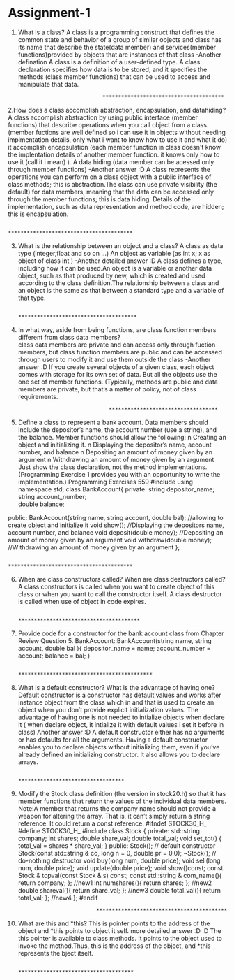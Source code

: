 # Assignment-1

1. What is a class?
A class is a programming construct that defines the common state and behavior of a group of similar objects and class has its name that describe the state(data member) and services(member functions)provided by objects that are instances of that class
-Another defination 
A class is a definition of a user-defined type. A class declaration specifies how data is to be stored, and it specifies the methods (class member functions) that can be used to access and manipulate that data.

                                  ***************************************

2.How does a class accomplish abstraction, encapsulation, and datahiding?
A class accomplish abstraction by using public interface (member functions) that describe operations when you call object from a class.(member fuctions are well defined so i can use it in objects without needing implmentation details, only what i want to know how to use it and what it do)
it accomplish encapsulation (each member function in class doesn't know the implentation details of another member function. it knows only how to use it (call it i mean) ).
A data hiding (data member can be acessed only through member functions) 
-Another answer :D 
A class represents the operations you can perform on a class object with a public interface of class methods; this is abstraction.The class can use private visibility (the default) for data members, meaning that the data can be accessed only through the member functions; this is data hiding. Details of the implementation, such as data representation and method code, are hidden; this is encapsulation.

                                    ****************************************
                                    
3. What is the relationship between an object and a class?
A class as data type   (integer,float and so on ...) 
An object as variable (as int x; x as object of class int ) 
-Another detailed answer :D
A class defines a type, including how it can be used.An object is a variable or another data object, such as that produced by new, which is created and used according to the class definition.The relationship between a class and an object is
the same as that between a standard type and a variable of that type.

                                     **************************************
                                     
4. In what way, aside from being functions, are class function members different from class data members?                 
class data members are private and can access only through fuction members, but class function members are public and can be accessed through users to modify it and use them outside the class 
-Another answer :D
If you create several objects of a given class, each object comes with storage for its own set of data. But all the objects use the one set of member functions. (Typically, methods are public and data members are private, but that’s a matter of policy, not of class requirements.

                                    ***********************************
                                    
5. Define a class to represent a bank account. Data members should include the depositor’s name, the account number (use a string), and the balance. Member functions should allow the following:
n Creating an object and initializing it.
n Displaying the depositor’s name, account number, and balance
n Depositing an amount of money given by an argument
n Withdrawing an amount of money given by an argument
Just show the class declaration, not the method implementations.
(Programming Exercise 1 provides you with an opportunity to write the implementation.) Programming Exercises 559
#include<string>
using namespace std;
class BankAccount{
private:
	string depositor_name;
	string account_number;  
	double balance; 

public:
	BankAccount(string name, string account, double bal); //allowing to create object and initialize it
	void show(); //Displaying the depositors name, account number, and balance
	void deposit(double money); //Depositing an amount of money given by an argument
	void withdraw(double money); //Withdrawing an amount of money given by an argument
};                               

                                        ****************************************
                                        
6. When are class constructors called? When are class destructors called?
A class constructors is called when you want to create object of this class or when you want to call the constructor itself.
A class destructor is called when use of object in code expires.

                                          ***************************************
                                          
7. Provide code for a constructor for the bank account class from Chapter Review Question 5.
  BankAccount::BankAccount(string name, string account, double bal ){
	depositor_name = name;
	account_number = account;
	balance = bal;
}

                                          *******************************************
                                          
 8. What is a default constructor? What is the advantage of having one?
 Default constructor is a constructor has default values and works after instance object from the class which in and that is used to create an object when you don’t provide explicit initialization values.
The advantage of having one is not needed to intialize objects when declare it ( when declare object, it intialize it with default values i set it before in class)
Another answer :D
A default constructor either has no arguments or has defaults for all the arguments.
Having a default constructor enables you to declare objects without initializing them, even if you’ve already defined an initializing constructor. It also allows you to declare arrays.

                                            **********************************
                                            
9. Modify the Stock class definition (the version in stock20.h) so that it has member functions that return the values of the individual data members. Note:A member that returns the company name should not provide a weapon for altering the array.
That is, it can’t simply return a string reference. It could return a const reference.
#ifndef STOCK30_H_
#define STOCK30_H_
#include <string>
class Stock
{
private:
	std::string company;
	int shares;
	double share_val;
	double total_val;
	void set_tot() { total_val = shares * share_val; }
public:
	Stock(); // default constructor
	Stock(const std::string & co, long n = 0, double pr = 0.0);
	~Stock(); // do-nothing destructor
	void buy(long num, double price);
	void sell(long num, double price);
	void update(double price);
	void show()const;
	const Stock & topval(const Stock & s) const;
	const std::string & com_name(){ return company; }; //new1
	int numshares(){ return shares; };            //new2
	double shareval(){ return share_val; };          //new3
	double total_val(){ return total_val; };           //new4
};
#endif

                                ******************************************
                                
10. What are this and *this?
   This is pointer points to the address of the object and *this points to object it self.
more detailed answer :D :D 
The this pointer is available to class methods. It points to the object used to invoke the method.Thus, this is the address of the object, and *this represents the bject itself.

                                       *************************************
